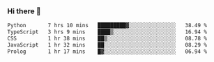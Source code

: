 ### Hi there 🌱
<!--START_SECTION:waka-->

```txt
Python       7 hrs 10 mins   █████████▓░░░░░░░░░░░░░░░   38.49 %
TypeScript   3 hrs 9 mins    ████▒░░░░░░░░░░░░░░░░░░░░   16.94 %
CSS          1 hr 38 mins    ██▒░░░░░░░░░░░░░░░░░░░░░░   08.78 %
JavaScript   1 hr 32 mins    ██░░░░░░░░░░░░░░░░░░░░░░░   08.29 %
Prolog       1 hr 17 mins    █▓░░░░░░░░░░░░░░░░░░░░░░░   06.94 %
```

<!--END_SECTION:waka-->
<!--
**Dieg0raf/Dieg0raf** is a ✨ _special_ ✨ repository because its `README.md` (this file) appears on your GitHub profile.

Here are some ideas to get you started:

- 🔭 I’m currently working on ...
- 🌱 I’m currently learning ...
- 👯 I’m looking to collaborate on ...
- 🤔 I’m looking for help with ...
- 💬 Ask me about ...
- 📫 How to reach me: ...
- 😄 Pronouns: ...
- ⚡ Fun fact: ...
-->
